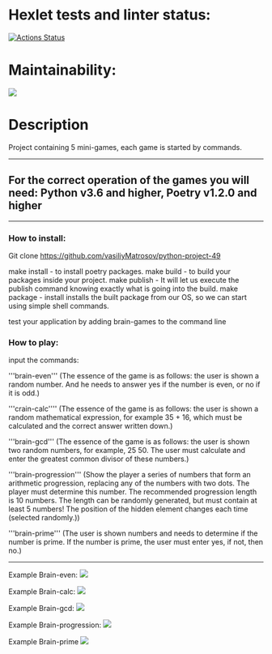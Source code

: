 # Hexlet tests and linter status:
[![Actions Status](https://github.com/vasiliyMatrosov/python-project-49/workflows/hexlet-check/badge.svg)](https://github.com/vasiliyMatrosov/python-project-49/actions)


# Maintainability:
<a href="https://codeclimate.com/github/vasiliyMatrosov/python-project-49/maintainability"><img src="https://api.codeclimate.com/v1/badges/23e227cf802a425168e0/maintainability" /></a>

# Description
Project containing 5 mini-games, each game is started by commands.


***

## For the correct operation of the games you will need: Python v3.6 and higher, Poetry v1.2.0 and higher



***

### How to install: 
Git clone https://github.com/vasiliyMatrosov/python-project-49

make install - to install poetry packages.
make build - to build your packages inside your project.
make publish - It will let us execute the publish command knowing exactly what is going into the build.
make package - install installs the built package from our OS, so we can start using simple shell commands.

test your application by adding brain-games to the command line

### How to play:
input the commands:

'''brain-even'''
(The essence of the game is as follows: the user is shown a random number. And he needs to answer yes if the number is even, or no if it is odd.)

'''crain-calc''''
(The essence of the game is as follows: the user is shown a random mathematical expression, for example 35 + 16, which must be calculated and the correct answer written down.)

'''brain-gcd'''
(The essence of the game is as follows: the user is shown two random numbers, for example, 25 50. The user must calculate and enter the greatest common divisor of these numbers.)

'''brain-progression'''
(Show the player a series of numbers that form an arithmetic progression, replacing any of the numbers with two dots. The player must determine this number.
The recommended progression length is 10 numbers. The length can be randomly generated, but must contain at least 5 numbers!
The position of the hidden element changes each time (selected randomly.))

'''brain-prime'''
(The user is shown numbers and needs to determine if the number is prime. If the number is prime, the user must enter yes, if not, then no.)

***

Example Brain-even:
<a href="https://asciinema.org/a/Lf2QKhkX4a4PAof1sBd5ZW3QO" target="_blank"><img src="https://asciinema.org/a/Lf2QKhkX4a4PAof1sBd5ZW3QO.svg" /></a>


Example Brain-calc:
<a href="https://asciinema.org/a/Xd6Yousk4KkFA2Cp5Fn9vUtwM" target="_blank"><img src="https://asciinema.org/a/Xd6Yousk4KkFA2Cp5Fn9vUtwM.svg" /></a>


Example Brain-gcd:
<a href="https://asciinema.org/a/4eUk0Oc8pRkpeIhJrg1DO3Nvv" target="_blank"><img src="https://asciinema.org/a/4eUk0Oc8pRkpeIhJrg1DO3Nvv.svg" /></a>


Example Brain-progression:
<a href="https://asciinema.org/a/oQDRVeSBlKMMDK0KlWrISynNN" target="_blank"><img src="https://asciinema.org/a/oQDRVeSBlKMMDK0KlWrISynNN.svg" /></a>


Example Brain-prime
<a href="https://asciinema.org/a/6xBDo4tLrlh94Hh2LDnxnGNXx" target="_blank"><img src="https://asciinema.org/a/6xBDo4tLrlh94Hh2LDnxnGNXx.svg" /></a>